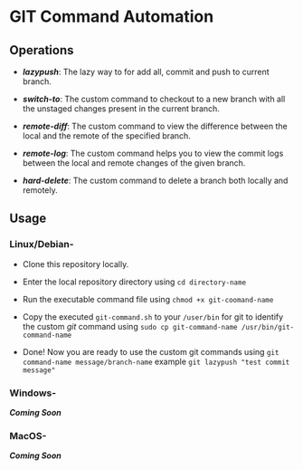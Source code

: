 # GIT Command Automation

## Operations

- **_lazypush_**: The lazy way to for add all, commit and push to current branch.

- **_switch-to_**: The custom command to checkout to a new branch with all the unstaged changes present in the current branch.

- **_remote-diff_**: The custom command to view the difference between the local and the remote of the specified branch.

- **_remote-log_**: The custom command helps you to view the commit logs between the local and remote changes of the given branch.

- **_hard-delete_**: The custom command to delete a branch both locally and remotely.

## Usage

### Linux/Debian-

- Clone this repository locally.

- Enter the local repository directory using `cd directory-name`

- Run the executable command file using `chmod +x git-coomand-name`

- Copy the executed `git-command.sh` to your `/user/bin` for git to identify the custom *git* command using `sudo cp git-command-name /usr/bin/git-command-name`

- Done! Now you are ready to use the custom git commands using `git command-name message/branch-name` example `git lazypush "test commit message"`

### Windows-

**_Coming Soon_**

### MacOS-

**_Coming Soon_**
